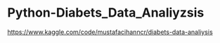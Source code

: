 # Python-Diabets_Data_Analiyzsis
https://www.kaggle.com/code/mustafacihanncr/diabets-data-analiysis
